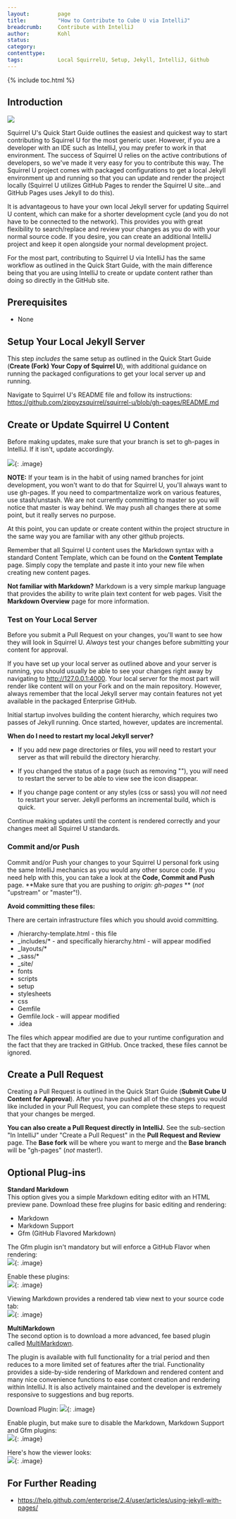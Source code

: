 ```yaml
---
layout:         page
title:          "How to Contribute to Cube U via IntelliJ"
breadcrumb:     Contribute with IntelliJ
author:         Kohl
status:     
category:
contenttype:
tags:           Local SquirrelU, Setup, Jekyll, IntelliJ, Github
---
```


{% include toc.html %}

## Introduction

![](images/intellij.png)

Squirrel U's Quick Start Guide outlines the easiest and quickest way to start contributing to Squirrel U for the most generic user. However,
if you are a developer with an IDE such as IntelliJ, you may prefer to work in that environment. The success of Squirrel U
relies on the active contributions of developers, so we've made it very easy for you to contribute this way. The Squirrel U project comes
with packaged configurations to get a local Jekyll environment up and running so that you can update and render the project locally (Squirrel
U utilizes GitHub Pages to render the Squirrel U site...and GitHub Pages uses Jekyll to do this).

It is advantageous to have your own local Jekyll server for updating Squirrel U content, which can make for a shorter development cycle
(and you do not have to be connected to the network). This provides you with great flexibility to search/replace and review your
changes as you do with your normal source code. If you desire, you can create an additional IntelliJ project and keep it open
alongside your normal development project.

For the most part, contributing to Squirrel U via IntelliJ has the same workflow as outlined in the Quick Start Guide, with the main difference
being that you are using IntelliJ to create or update content rather than doing so directly in the GitHub site.

## Prerequisites

* None

## Setup Your Local Jekyll Server

This step *includes* the same setup as outlined in the Quick Start Guide (**Create (Fork) Your Copy of Squirrel U**), with
additional guidance on running the packaged configurations to get your local server up and running.

Navigate to Squirrel U's README file and follow its instructions: <https://github.com/zippyzsquirrel/squirrel-u/blob/gh-pages/README.md>

## Create or Update Squirrel U Content

Before making updates, make sure that your branch is set to gh-pages in IntelliJ.  If it isn't, update accordingly.

![](images/IntelliJGHPagesBranch.png){: .image}

**NOTE:** If your team is in the habit of using named branches for joint development, you
won't want to do that for Squirrel U, you'll always want to use gh-pages. If you need
to compartmentalize work on various features, use stash/unstash.  We are not currently committing to master so you will notice that master is
way behind. We may push all changes there at some point, but it really serves no purpose.

At this point, you can update or create content within the project structure in the same way you are familiar with any other github projects.

Remember that all Squirrel U content uses the Markdown syntax with a standard Content Template, which can be
found on the **Content Template** page.  Simply copy the template and paste it into your new file when creating new content pages.

**Not familiar with Markdown?** Markdown is a very simple markup language that provides the ability to write plain text content
for web pages. Visit the **Markdown Overview** page for more information.

### Test on Your Local Server

Before you submit a Pull Request on your changes, you'll want to see how they will look in Squirrel U. *Always* test your changes
before submitting your content for approval.

If you have set up your local server as outlined above and your server is running, you should usually be able to see your changes right
away by navigating to <http://127.0.0.1:4000>. Your local server for the most part will render like content will on your Fork
and on the main repository. However, always remember that the local Jekyll server may contain features not yet available in the 
packaged Enterprise GitHub.

Initial startup involves building the content hierarchy, which requires two passes
of Jekyll running.  Once started, however, updates are incremental.

**When do I need to restart my local Jekyll server?**

* If you add new page directories or files, you *will* need to restart your server as
that will rebuild the directory hierarchy.

* If you changed the status of a page (such as removing ""), you
*will* need to restart the server to be able to view see the icon disappear.

* If you change page content or any styles (css or sass) you will *not* need to
restart your server. Jekyll performs an incremental build, which is quick.

Continue making updates until the content is rendered correctly and your changes meet all Squirrel U standards.

### Commit and/or Push

Commit and/or Push your changes to your Squirrel U personal fork using the same IntelliJ mechanics as you would any other source code. If
you need help with this, you can take a look at the **Code, Commit and Push** page. **Make sure that you are pushing to *origin: gh-pages* **
(*not* "upstream" or "master"!).

**Avoid committing these files:**

There are certain infrastructure files which you should avoid committing.

  * /hierarchy-template.html - this file
  * _includes/* - and specifically hierarchy.html - will appear modified
  * _layouts/*
  * _sass/*
  * _site/
  * fonts
  * scripts
  * setup
  * stylesheets
  * css
  * Gemfile
  * Gemfile.lock - will appear modified
  * .idea

The files which appear modified are due to your runtime configuration and the
fact that they are tracked in GitHub.  Once tracked, these files cannot be
ignored.

## Create a Pull Request

Creating a Pull Request is outlined in the Quick Start Guide (**Submit Cube U Content for Approval**). After you have pushed
all of the changes you would like included in your Pull Request, you can complete these steps to request that your changes be
merged.

**You can also create a Pull Request directly in IntelliJ.**  See the sub-section "In IntelliJ" under "Create a Pull Request" in
the **Pull Request and Review** page.  The **Base fork** will be where you want to merge and the **Base branch** will be "gh-pages" (*not* master!).

## Optional Plug-ins

**Standard Markdown**  
This option gives you a simple Markdown editing editor with an HTML preview pane. Download these free plugins for basic editing and rendering:

 * Markdown   
 * Markdown Support 
 * Gfm (GitHub Flavored Markdown) 

The Gfm plugin isn't mandatory but will enforce a GitHub Flavor when rendering:  
![](images/downloadGfm.png){: .image}

Enable these plugins:  
![](images/enableGfm.png){: .image}

Viewing Markdown provides a rendered tab view next to your source code tab:  
![](images/viewGfm.png){: .image}

**MultiMarkdown**  
The second option is to download a more advanced, fee based plugin called 
[MultiMarkdown](https://github.com/vsch/idea-multimarkdown/wiki/Enhanced-Features). 

The plugin is available with full functionality for a trial period and then 
reduces to a more limited set of features after the trial. Functionality 
provides a side-by-side rendering of Markdown and rendered content and many nice
convenience functions to ease content creation and rendering within IntelliJ. It
is also actively maintained and the developer is extremely responsive to 
suggestions and bug reports. 

Download Plugin:
![](images/downloadMultiMarkdown.png){: .image}

Enable plugin, but make sure to disable the Markdown, Markdown Support and Gfm 
plugins:  
![](images/enableMultiMarkdown.png){: .image}

Here's how the viewer looks:  
![](images/viewMultiMarkdown.png){: .image}

## For Further Reading

* <https://help.github.com/enterprise/2.4/user/articles/using-jekyll-with-pages/>

